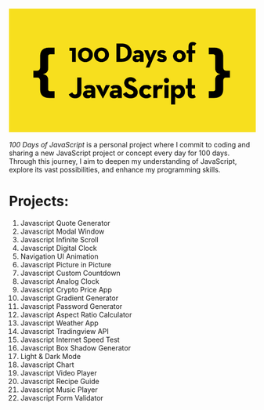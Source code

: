![100 Days of Javascript](100-days-of-javascript.png)

_100 Days of JavaScript_ is a personal project where I commit to coding and sharing a new JavaScript project or concept every day for 100 days. Through this journey, I aim to deepen my understanding of JavaScript, explore its vast possibilities, and enhance my programming skills.

# Projects:

1. Javascript Quote Generator
2. Javascript Modal Window
3. Javascript Infinite Scroll
4. Javascript Digital Clock
5. Navigation UI Animation
6. Javascript Picture in Picture
7. Javascript Custom Countdown
8. Javascript Analog Clock
9. Javascript Crypto Price App
10. Javascript Gradient Generator
11. Javascript Password Generator
12. Javascript Aspect Ratio Calculator
13. Javascript Weather App
14. Javascript Tradingview API
15. Javascript Internet Speed Test
16. Javascript Box Shadow Generator
17. Light & Dark Mode
18. Javascript Chart
19. Javascript Video Player
20. Javascript Recipe Guide
21. Javascript Music Player
22. Javascript Form Validator
